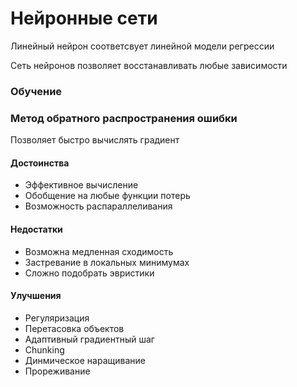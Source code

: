 # Нейронные сети

Линейный нейрон соответсвует линейной модели регрессии

Сеть нейронов позволяет восстанавливать любые зависимости

### Обучение
### Метод обратного распространения ошибки 

Позволяет быстро вычислять градиент 

#### Достоинства

* Эффективное вычисление
* Обобщение на любые функции потерь
* Возможность распараллеливания

#### Недостатки

* Возможна медленная сходимость
* Застревание в локальных минимумах
* Сложно подобрать эвристики

#### Улучшения

* Регуляризация
* Перетасовка объектов
* Адаптивный градиентный шаг
* Chunking
* Динмическое наращивание
* Прореживание